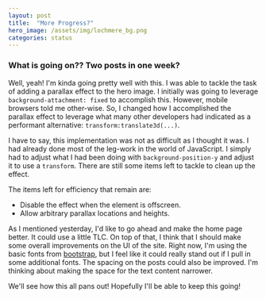 ```yaml
---
layout: post
title:  "More Progress?"
hero_image: /assets/img/lochmere_bg.png
categories: status
---
```


### What is going on?? Two posts in one week?

Well, yeah! I'm kinda going pretty well with this. I was able to tackle the task of
adding a parallax effect to the hero image. I initially was going to leverage
`background-attachment: fixed` to accomplish this. However, mobile browsers told me
other-wise. So, I changed how I accomplished the parallax effect to leverage what many
other developers had indicated as a performant alternative: `transform:translate3d(...)`.

I have to say, this implementation was not as difficult as I thought it was. I had
already done most of the leg-work in the world of JavaScript. I simply had to adjust
what I had been doing with `background-position-y` and adjust it to use a `transform`.
There are still some items left to tackle to clean up the effect.

The items left for efficiency that remain are:
- Disable the effect when the element is offscreen.
- Allow arbitrary parallax locations and heights.

As I mentioned yesterday, I'd like to go ahead and make the home page better. It could
use a little TLC. On top of that, I think that I should make some overall improvements
on the UI of the site. Right now, I'm using the basic fonts from
[bootstrap](https://getbootstrap.com), but I feel like it could really stand out if
I pull in some additional fonts. The spacing on the posts could also be improved. I'm
thinking about making the space for the text content narrower.

We'll see how this all pans out! Hopefully I'll be able to keep this going!